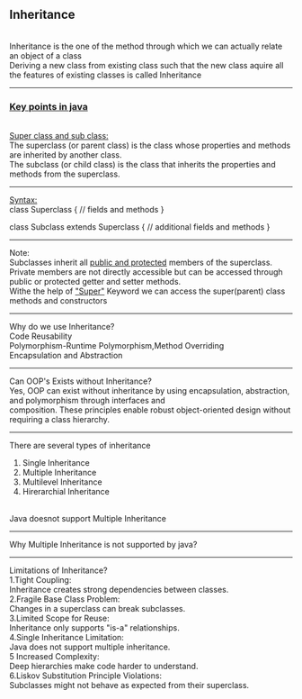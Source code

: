 <h2>⁡⁣⁣⁢Inheritance⁡</h2>
<br>
Inheritance is the one of the method through which we can actually relate an object of a class
<br>
Deriving a new class from existing class such that the new class aquire all the features of existing classes is called Inheritance
<br>
<hr>
<h3><u>Key points in java</u>⁡</h3><br>
<u>⁡⁣⁣⁢Super class and sub class:⁡</u><br>
The superclass (or parent class) is the class whose properties and methods are inherited by another class.<br>
The subclass (or child class) is the class that inherits the properties and methods from the superclass.<br>
<hr>
<u>Syntax:</u><br>
⁡⁣⁢⁣class Superclass {
    // fields and methods
}

class Subclass extends Superclass {
    // additional fields and methods
}⁡
<hr>
⁡⁣⁣⁢Note:⁡<br>
Subclasses inherit all <u>⁡⁣⁢⁣public and protected</u>⁡ members of the superclass. Private members are not directly accessible but can be accessed through public or protected getter and setter methods.<br>
Withe the help of <u>⁡⁣⁢⁣"Super"</u>⁡ Keyword we can access the super(parent) class methods and constructors<br>

<hr>
Why do we use Inheritance?<br>
Code Reusability<br>
Polymorphism-Runtime Polymorphism,Method Overriding<br>
Encapsulation and Abstraction<br>
<hr>
Can OOP's Exists without Inheritance?<br>
Yes, OOP can exist without inheritance by using encapsulation, abstraction, and polymorphism through interfaces and<br>composition. These principles enable robust object-oriented design without requiring a class hierarchy.<br>
<hr>
There are several types of inheritance
<ol>
<li>Single Inheritance</li>
<li>Multiple Inheritance</li>
<li>Multilevel Inheritance</li>
<li>Hirerarchial Inheritance</li>
</ol><br>
Java doesnot support Multiple Inheritance<br>
<hr>
Why Multiple Inheritance is not supported by java?

<hr>
Limitations of Inheritance?<br>
1.Tight Coupling:<br> Inheritance creates strong dependencies between classes.<br>
2.Fragile Base Class Problem:<br> Changes in a superclass can break subclasses.<br>
3.Limited Scope for Reuse:<br> Inheritance only supports "is-a" relationships.<br>
4.Single Inheritance Limitation:<br> Java does not support multiple inheritance.<br>
5 Increased Complexity:<br> Deep hierarchies make code harder to understand.<br>
6.Liskov Substitution Principle Violations:<br> Subclasses might not behave as expected from their superclass.<br>

